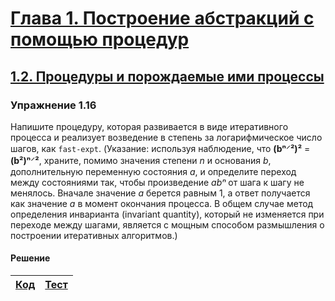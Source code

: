 # [Глава 1. Построение абстракций с помощью процедур](index.md#Глава-1-Построение-абстракций-с-помощью-процедур)
## [1.2. Процедуры и порождаемые ими процессы](index.md#12-Процедуры-и-порождаемые-ими-процессы)

### Упражнение 1.16
Напишите процедуру, которая развивается в виде итеративного процесса и реализует
возведение в степень за логарифмическое число шагов, как `fast-expt`. (Указание:
используя наблюдение, что **(bⁿ⸍²)²** = **(b²)ⁿ⸍²**, храните, помимо значения
степени _n_ и основания _b_, дополнительную переменную состояния _a_, и
определите переход между состояниями так, чтобы произведение _abⁿ_ от шага к
шагу не менялось. Вначале значение _a_ берется равным 1, а ответ получается как
значение _a_ в момент окончания процесса. В общем случае метод определения
инварианта (invariant quantity), который не изменяется при переходе между шагами,
является c мощным способом размышления о построении итеративных алгоритмов.)

#### Решение

[Код](../../src/chapter01/exercise_1_16.rkt) | [Тест](../../test/chapter01/exercise_1_16-test.rkt)
--- | ---
